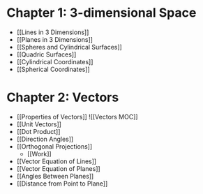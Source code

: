 # Chapter 1: 3-dimensional Space

- [[Lines in 3 Dimensions]]
- [[Planes in 3 Dimensions]]
- [[Spheres and Cylindrical Surfaces]]
- [[Quadric Surfaces]]
- [[Cylindrical Coordinates]]
- [[Spherical Coordinates]]

# Chapter 2: Vectors

- [[Properties of Vectors]]
![[Vectors MOC]]
- [[Unit Vectors]]
- [[Dot Product]]
- [[Direction Angles]]
- [[Orthogonal Projections]]
	- [[Work]]
- [[Vector Equation of Lines]]
- [[Vector Equation of Planes]]
- [[Angles Between Planes]]
- [[Distance from Point to Plane]]